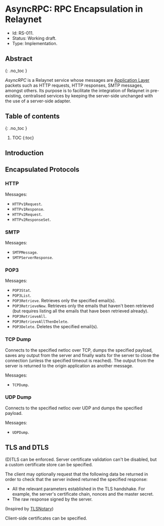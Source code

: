 # AsyncRPC: RPC Encapsulation in Relaynet

- Id: RS-011.
- Status: Working draft.
- Type: Implementation.

## Abstract
{: .no_toc }

_AsyncRPC_ is a Relaynet service whose messages are [Application Layer](https://en.wikipedia.org/wiki/Application_layer) packets such as HTTP requests, HTTP responses, SMTP messages, amongst others. Its purpose is to facilitate the integration of Relaynet in pre-existing, centralised services by keeping the server-side unchanged with the use of a server-side adapter.

## Table of contents
{: .no_toc }

1. TOC
{:toc}

## Introduction

## Encapsulated Protocols

### HTTP

Messages:

- `HTTPv1Request`.
- `HTTPv1Response`.
- `HTTPv2Request`.
- `HTTPv2ResponseSet`.

### SMTP

Messages:

- `SMTPMessage`.
- `SMTPServerResponse`.

### POP3

Messages:

- `POP3Stat`.
- `POP3List`.
- `POP3Retrieve`. Retrieves only the specified email(s).
- `POP3RetrieveNew`. Retrieves only the emails that haven't been retrieved (but requires listing all the emails that have been retrieved already).
- `POP3RetrieveAll`.
- `POP3RetrieveAllThenDelete`.
- `POP3Delete`. Deletes the specified email(s).

### TCP Dump

Connects to the specified netloc over TCP, dumps the specified payload, saves any output from the server and finally waits for the server to close the connection (unless the specified timeout is reached). The output from the server is returned to the origin application as another message.

Messages:

- `TCPDump`.

### UDP Dump

Connects to the specified netloc over UDP and dumps the specified payload.

Messages:

- `UDPDump`.

## TLS and DTLS

(D)TLS can be enforced. Server certificate validation can't be disabled, but a custom certificate store can be specified.

The client may optionally request that the following data be returned in order to check that the server indeed returned the specified response:

- All the relevant parameters established in the TLS handshake. For example, the server's certificate chain, nonces and the master secret.
- The raw response signed by the server.

(Inspired by [TLSNotary](https://tlsnotary.org/))

Client-side certificates can be specified.
